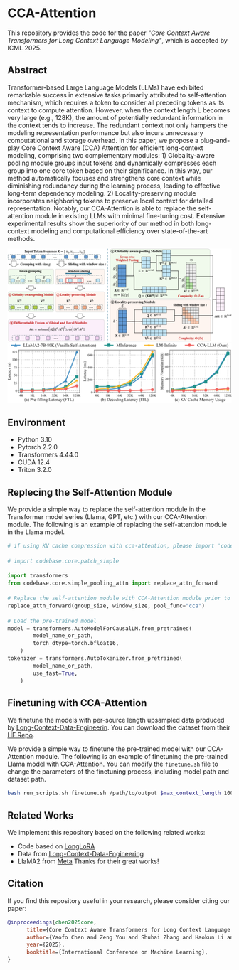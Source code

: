 # CCA-Attention

This repository provides the code for the paper *"Core Context Aware Transformers for Long Context Language Modeling"*, which is accepted by ICML 2025.

## Abstract
Transformer-based Large Language Models (LLMs) have exhibited remarkable success in extensive tasks primarily attributed to self-attention mechanism, which requires a token to consider all preceding tokens as its context to compute attention. However, when the context length L becomes very large (e.g., 128K), the amount of potentially redundant information in the context tends to increase. The redundant context not only hampers the modeling representation performance but also incurs unnecessary computational and storage overhead. In this paper, we propose a plug-and-play Core Context Aware (CCA) Attention for efficient long-context modeling, comprising two complementary modules: 1) Globality-aware pooling module groups input tokens and dynamically compresses each group into one core token based on their significance. In this way, our method automatically focuses and strengthens core context while diminishing redundancy during the learning process, leading to effective long-term dependency modeling. 2) Locality-preserving module incorporates neighboring tokens to preserve local context for detailed representation. Notably, our CCA-Attention is able to replace the self-attention module in existing LLMs with minimal fine-tuning cost. Extensive experimental results show the superiority of our method in both long-context modeling and computational efficiency over state-of-the-art methods.


![image](./assets/method.png)
![image](./assets/latency.png)
## Environment
- Python 3.10
- Pytorch 2.2.0
- Transformers 4.44.0
- CUDA 12.4
- Triton 3.2.0

## Replecing the Self-Attention Module
We provide a simple way to replace the self-attention module in the Transformer model series (Llama, GPT, etc.) with our CCA-Attention module. The following is an example of replacing the self-attention module in the Llama model.

```python
# if using KV cache compression with cca-attention, please import 'codebase.core.patch_simple' at the first line

# import codebase.core.patch_simple

import transformers
from codebase.core.simple_pooling_attn import replace_attn_forward

# Replace the self-attention module with CCA-Attention module prior to all codes
replace_attn_forward(group_size, window_size, pool_func="cca")

# Load the pre-trained model
model = transformers.AutoModelForCausalLM.from_pretrained(
		model_name_or_path,
		torch_dtype=torch.bfloat16,
	)
tokenizer = transformers.AutoTokenizer.from_pretrained(
		model_name_or_path,
		use_fast=True,
	)
```
## Finetuning with CCA-Attention
We finetune the models with per-source length upsampled data produced by [Long-Context-Data-Engineerin](https://github.com/FranxYao/Long-Context-Data-Engineering). You can download the dataset from their [HF Repo](https://huggingface.co/datasets/yaofu/slimpajama-per-source-length-upsample).

We provide a simple way to finetune the pre-trained model with our CCA-Attention module. The following is an example of finetuning the pre-trained Llama model with CCA-Attention.
You can modify the `finetune.sh` file to change the parameters of the finetuning process, including model path and dataset path.
```bash
bash run_scripts.sh finetune.sh /path/to/output $max_context_length 1000 $window_size $group_size cca
```

## Related Works
We implement this repository based on the following related works:
- Code based on [LongLoRA](https://github.com/dvlab-research/LongLoRA)
- Data from [Long-Context-Data-Engineering](https://github.com/FranxYao/Long-Context-Data-Engineering)
- LlaMA2 from [Meta](https://www.llama.com/llama2/)
Thanks for their great works!

## Citation
If you find this repository useful in your research, please consider citing our paper:
```bibtex
@inproceedings{chen2025core,
      title={Core Context Aware Transformers for Long Context Language Modeling}, 
      author={Yaofo Chen and Zeng You and Shuhai Zhang and Haokun Li and Yirui Li and Yaowei Wang and Mingkui Tan},
      year={2025},
      booktitle={International Conference on Machine Learning},
}
```